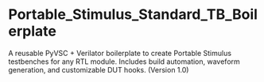 # Portable_Stimulus_Standard_TB_Boilerplate
A reusable PyVSC + Verilator boilerplate to create Portable Stimulus testbenches for any RTL module. Includes build automation, waveform generation, and customizable DUT hooks. (Version 1.0)
